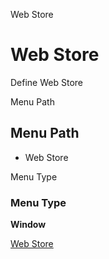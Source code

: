 
Web Store
# Web Store


Define Web Store

Menu Path
## Menu Path



- Web Store

Menu Type
### Menu Type

**Window**


[Web Store](../../window-web-store.md)